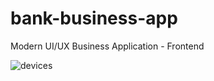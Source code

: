 # bank-business-app
Modern UI/UX Business Application - Frontend

![devices](https://user-images.githubusercontent.com/54971670/206917558-161df07b-08fa-4949-8962-a396d540c9ed.png)
